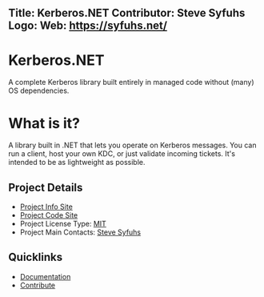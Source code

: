 Title: Kerberos.NET
Contributor: Steve Syfuhs
Logo:
Web: https://syfuhs.net/
---
# Kerberos.NET
A complete Kerberos library built entirely in managed code without (many) OS dependencies.

# What is it?

A library built in .NET that lets you operate on Kerberos messages. You can run a client, host your own KDC, or just validate incoming tickets. It's intended to be as lightweight as possible.

## Project Details

* [Project Info Site](https://kerberos.dev)
* [Project Code Site](https://github.com/dotnet/Kerberos.NET)
* Project License Type: [MIT](https://github.com/dotnet/Kerberos.NET/blob/master/LICENSE)
* Project Main Contacts: [Steve Syfuhs](https://github.com/SteveSyfuhs/)

## Quicklinks

* [Documentation](https://syfuhs.net/category/kerberos)
* [Contribute](https://github.com/dotnet/Kerberos.NET/blob/master/CONTRIBUTING.md)
